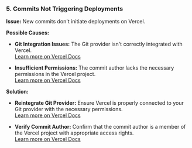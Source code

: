 ### 5. **Commits Not Triggering Deployments**

**Issue:** New commits don't initiate deployments on Vercel.

**Possible Causes:**

- **Git Integration Issues:** The Git provider isn't correctly integrated with Vercel.  
  [Learn more on Vercel Docs](https://vercel.com/docs/deployments/troubleshoot-a-build?utm_source=chatgpt.com)

- **Insufficient Permissions:** The commit author lacks the necessary permissions in the Vercel project.  
  [Learn more on Vercel Docs](https://vercel.com/docs/deployments/troubleshoot-a-build?utm_source=chatgpt.com)

**Solution:**

- **Reintegrate Git Provider:** Ensure Vercel is properly connected to your Git provider with the necessary permissions.  
  [Learn more on Vercel Docs](https://vercel.com/docs/deployments/troubleshoot-a-build?utm_source=chatgpt.com)

- **Verify Commit Author:** Confirm that the commit author is a member of the Vercel project with appropriate access rights.  
  [Learn more on Vercel Docs](https://vercel.com/docs/deployments/troubleshoot-a-build?utm_source=chatgpt.com)
